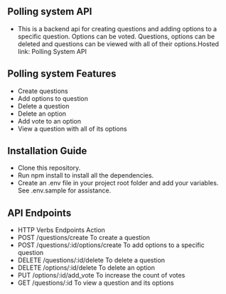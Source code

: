 
## Polling system API
* This is a backend api for creating questions and adding options to a specific question. Options can be voted. Questions, 
  options can be deleted and questions can be viewed with all of their options.Hosted link: Polling System API
  
  
## Polling system Features
* Create questions
* Add options to question
* Delete a question
* Delete an option
* Add vote to an option
* View a question with all of its options
## Installation Guide
* Clone this repository.
* Run npm install to install all the dependencies.
* Create an .env file in your project root folder and add your variables. See .env.sample for assistance.


## API Endpoints
* HTTP Verbs	Endpoints	Action
* POST	/questions/create	To create a question
* POST	/questions/:id/options/create	To add options to a specific question
* DELETE	/questions/:id/delete	To delete a question
* DELETE	/options/:id/delete	To delete an option
* PUT	/options/:id/add_vote	To increase the count of votes
* GET	/questions/:id	To view a question and its options    
